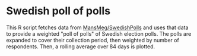 # Swedish poll of polls

This R script fetches data from [MansMeg/SwedishPolls][swedishpolls] and uses that data to provide a weighted "poll of polls" of Swedish election polls.
The polls are expanded to cover their collection period, then weighted by number of respondents. Then, a rolling average over 84 days is plotted.

[swedishpolls]: https://github.com/MansMeg/SwedishPolls
